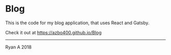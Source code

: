 # Blog
This is the code for my blog application, that uses React and Gatsby. 

Check it out at https://azbo400.github.io/Blog

-----------
Ryan A 2018